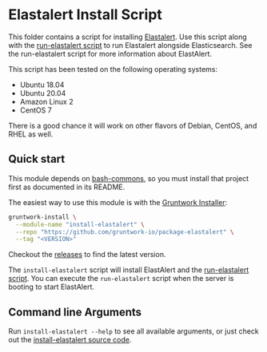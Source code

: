 # Elastalert Install Script

This folder contains a script for installing [Elastalert](https://github.com/Yelp/elastalert). Use this script along
with the [run-elastalert script](/modules/run-elastalert) to run Elastalert alongside Elasticsearch. See the run-elastalert script for more information about ElastAlert.

This script has been tested on the following operating systems:

* Ubuntu 18.04
* Ubuntu 20.04
* Amazon Linux 2
* CentOS 7

There is a good chance it will work on other flavors of Debian, CentOS, and RHEL as well.

## Quick start

This module depends on [bash-commons](https://github.com/gruntwork-io/bash-commons), so you must install that project
first as documented in its README.

The easiest way to use this module is with the [Gruntwork Installer](https://github.com/gruntwork-io/gruntwork-installer):

```bash
gruntwork-install \
  --module-name "install-elastalert" \
  --repo "https://github.com/gruntwork-io/package-elastalert" \
  --tag "<VERSION>"
```

Checkout the [releases](https://github.com/gruntwork-io/terraform-aws-elk/releases) to find the latest version.

The `install-elastalert` script will install ElastAlert and the [run-elastalert script](/modules/run-elastalert). You
can execute the `run-elastalert` script when the server is booting to start ElastAlert.


## Command line Arguments

Run `install-elastalert --help` to see all available arguments, or just check out the [install-elastalert source 
code](/modules/install-elastalert/install.sh).
